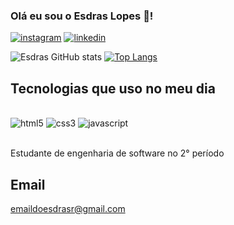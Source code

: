 ### Olá eu sou o Esdras Lopes 👋!

[![instagram](https://img.shields.io/badge/Instagram-E4405F?style=for-the-badge&logo=instagram&logoColor=white)](https://www.instagram.com/esdrasslopes/)
[![linkedin](https://img.shields.io/badge/LinkedIn-0077B5?style=for-the-badge&logo=linkedin&logoColor=white)](www.linkedin.com/in/esdras-lopes-rocha)


![ Esdras GitHub stats](https://github-readme-stats.vercel.app/api?username=esdrasslopes&show_icons=true&theme=radical)
[![Top Langs](https://github-readme-stats.vercel.app/api/top-langs/?username=esdrasslopes)](https://github.com/esdrasslopes/github-readme-stats)

## Tecnologias que uso no meu dia

<div style="display: inline_block"> <br/>
<img src ="https://img.shields.io/badge/HTML5-E34F26?style=for-the-badge&logo=html5&logoColor=white" alt="html5" >
<img src ="https://img.shields.io/badge/CSS3-1572B6?style=for-the-badge&logo=css3&logoColor=white" alt="css3" >
<img src ="https://img.shields.io/badge/JavaScript-F7DF1E?style=for-the-badge&logo=javascript&logoColor=black" alt="javascript" >
</div> <br/>

Estudante de engenharia de software no 2° período

## Email
emaildoesdrasr@gmail.com







